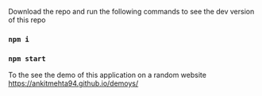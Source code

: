 Download the repo and run the following commands to see the dev version of this repo
### `npm i`
### `npm start`

To the see the demo of this application on a random website
https://ankitmehta94.github.io/demoys/
